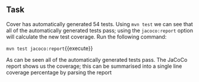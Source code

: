 ## Task

Cover has automatically generated 54 tests. Using `mvn test` we can see that all of the automatically generated tests pass; using the `jacoco:report` option will calculate the new test coverage.
Run the following command:

`mvn test jacoco:report`{{execute}}

As can be seen all of the automatically generated tests pass. The JaCoCo report shows us the coverage; this can be summarised into a single line coverage percentage by parsing the report